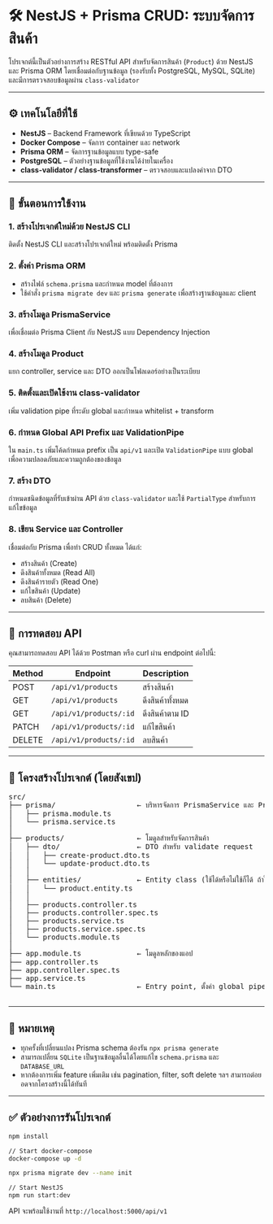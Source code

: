 # 🛠️ NestJS + Prisma CRUD: ระบบจัดการสินค้า

โปรเจกต์นี้เป็นตัวอย่างการสร้าง RESTful API สำหรับจัดการสินค้า (`Product`) ด้วย NestJS และ Prisma ORM โดยเชื่อมต่อกับฐานข้อมูล (รองรับทั้ง PostgreSQL, MySQL, SQLite) และมีการตรวจสอบข้อมูลผ่าน `class-validator`

---

## ⚙️ เทคโนโลยีที่ใช้

- **NestJS** – Backend Framework ที่เขียนด้วย TypeScript
- **Docker Compose** – จัดการ container และ network
- **Prisma ORM** – จัดการฐานข้อมูลแบบ type-safe
- **PostgreSQL** – ตัวอย่างฐานข้อมูลที่ใช้งานได้ง่ายในเครื่อง
- **class-validator / class-transformer** – ตรวจสอบและแปลงค่าจาก DTO

---

## 🚀 ขั้นตอนการใช้งาน

### 1. สร้างโปรเจกต์ใหม่ด้วย NestJS CLI
ติดตั้ง NestJS CLI และสร้างโปรเจกต์ใหม่ พร้อมติดตั้ง Prisma

### 2. ตั้งค่า Prisma ORM
- สร้างไฟล์ `schema.prisma` และกำหนด model ที่ต้องการ
- ใช้คำสั่ง `prisma migrate dev` และ `prisma generate` เพื่อสร้างฐานข้อมูลและ client

### 3. สร้างโมดูล PrismaService
เพื่อเชื่อมต่อ Prisma Client กับ NestJS แบบ Dependency Injection

### 4. สร้างโมดูล Product
แยก controller, service และ DTO ออกเป็นโฟลเดอร์อย่างเป็นระเบียบ

### 5. ติดตั้งและเปิดใช้งาน class-validator
เพิ่ม validation pipe ที่ระดับ global และกำหนด whitelist + transform

### 6. กำหนด Global API Prefix และ ValidationPipe
ใน `main.ts` เพิ่มโค้ดกำหนด prefix เป็น `api/v1` และเปิด `ValidationPipe` แบบ global เพื่อความปลอดภัยและความถูกต้องของข้อมูล

### 7. สร้าง DTO
กำหนดชนิดข้อมูลที่รับเข้าผ่าน API ด้วย `class-validator` และใช้ `PartialType` สำหรับการแก้ไขข้อมูล

### 8. เขียน Service และ Controller
เชื่อมต่อกับ Prisma เพื่อทำ CRUD ทั้งหมด ได้แก่:
- สร้างสินค้า (Create)
- ดึงสินค้าทั้งหมด (Read All)
- ดึงสินค้ารายตัว (Read One)
- แก้ไขสินค้า (Update)
- ลบสินค้า (Delete)

---

## 🧪 การทดสอบ API

คุณสามารถทดสอบ API ได้ด้วย Postman หรือ curl ผ่าน endpoint ต่อไปนี้:

| Method | Endpoint           | Description              |
|--------|--------------------|--------------------------|
| POST   | `/api/v1/products` | สร้างสินค้า              |
| GET    | `/api/v1/products` | ดึงสินค้าทั้งหมด         |
| GET    | `/api/v1/products/:id` | ดึงสินค้าตาม ID     |
| PATCH  | `/api/v1/products/:id` | แก้ไขสินค้า            |
| DELETE | `/api/v1/products/:id` | ลบสินค้า              |

---

## 📁 โครงสร้างโปรเจกต์ (โดยสังเขป)

<pre>
src/
├── prisma/                   ← บริหารจัดการ PrismaService และ PrismaModule
│   ├── prisma.module.ts
│   └── prisma.service.ts
│
├── products/                 ← โมดูลสำหรับจัดการสินค้า
│   ├── dto/                  ← DTO สำหรับ validate request
│   │   ├── create-product.dto.ts
│   │   └── update-product.dto.ts
│   │
│   ├── entities/             ← Entity class (ใช้ได้หรือไม่ใช้ก็ได้ ถ้าใช้ Prisma)
│   │   └── product.entity.ts
│   │
│   ├── products.controller.ts
│   ├── products.controller.spec.ts
│   ├── products.service.ts
│   ├── products.service.spec.ts
│   └── products.module.ts
│
├── app.module.ts             ← โมดูลหลักของแอป
├── app.controller.ts
├── app.controller.spec.ts
├── app.service.ts
└── main.ts                   ← Entry point, ตั้งค่า global pipe และ API prefix

</pre>

---

## 📌 หมายเหตุ

- ทุกครั้งที่เปลี่ยนแปลง Prisma schema ต้องรัน `npx prisma generate`
- สามารถเปลี่ยน `SQLite` เป็นฐานข้อมูลอื่นได้โดยแก้ไข `schema.prisma` และ `DATABASE_URL`
- หากต้องการเพิ่ม feature เพิ่มเติม เช่น pagination, filter, soft delete ฯลฯ สามารถต่อยอดจากโครงสร้างนี้ได้ทันที

---
## ✅ ตัวอย่างการรันโปรเจกต์

```bash
npm install

// Start docker-compose
docker-compose up -d

npx prisma migrate dev --name init

// Start NestJS
npm run start:dev
```

API จะพร้อมใช้งานที่ `http://localhost:5000/api/v1`
